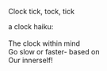 Clock  tick, tock, tick

a clock haiku:
<br>
<br>
The clock within mind <br>Go slow or faster- based on <br> Our innerself!
